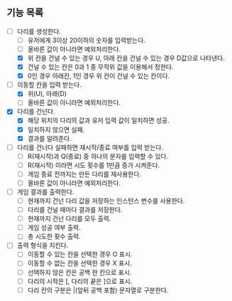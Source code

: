 ## 기능 목록
- [ ] 다리를 생성한다.
    - [ ] 유저에게 3이상 20이하의 숫자를 입력받는다.
    - [ ] 올바른 값이 아니라면 예외처리한다.
    - [x] 위 칸을 건널 수 있는 경우 U, 아래 칸을 건널 수 있는 경우 D값으로 나타낸다.
    - [x] 건널 수 있는 칸은 0과 1 중 무작위 값을 이용해서 정한다.
    - [x] 0인 경우 아래칸, 1인 경우 위 칸이 건널 수 있는 칸이다. 
- [ ] 이동할 칸을 입력 받는다.
    - [x] 위(U), 아래(D)
    - [ ] 올바른 값이 아니라면 예외처리한다.
- [x] 다리를 건넌다.
    - [x] 해당 위치의 다리의 값과 유저 입력 값이 일치하면 성공.
    - [x] 일치하지 않으면 실패.
    - [x] 결과를 알려준다.
- [ ] 다리를 건너다 실패하면 재시작/종료 여부를 입력 받는다.
    - [ ] R(재시작)과 Q(종료) 중 하나의 문자를 입력할 수 있다.
    - [ ] R(재시작) 이라면 시도 횟수를 1만큼 증가 시켜준다.
    - [ ] 게임 종료 전까지는 만든 다리를 재사용한다.
    - [ ] 올바른 값이 아니라면 예외처리한다.

- [ ] 게임 결과를 출력한다.
  - [ ] 현재까지 건넌 다리 값을 저장하는 인스턴스 변수를 사용한다.
  - [ ] 다리를 건널 때마다 결과를 저장한다. 
  - [ ] 현재까지 건넌 다리를 모두 출력.
  - [ ] 게임 성공 여부 출력.
  - [ ] 총 시도한 횟수 출력. 
- [ ] 출력 형식을 지킨다. 
  - [ ] 이동할 수 있는 칸을 선택한 경우 O 표시.
  - [ ] 이동할 수 없는 칸을 선택한 경우 X 표시.
  - [ ] 선택하지 않은 칸은 공백 한 칸으로 표시.
  - [ ] 다리의 시작은 [, 다리의 끝은 ]으로 표시.
  - [ ] 다리 칸의 구분은 |(앞뒤 공백 포함) 문자열로 구분한다.
